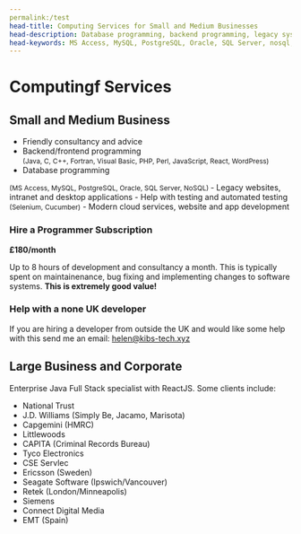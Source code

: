 ```yaml
---
permalink:/test
head-title: Computing Services for Small and Medium Businesses
head-description: Database programming, backend programming, legacy systems, desktop applications, testing, websites, cloud, intranet, mobile apps
head-keywords: MS Access, MySQL, PostgreSQL, Oracle, SQL Server, nosql, AWS, java, c, c++, PHP, perl, JavaScript, Fortran, Visual Basic
---
```

# Computingf Services 



## Small and Medium Business

<div class="hmj-home-icon">
<i class="far fa-building"></i>
</div>

- Friendly consultancy and advice
- Backend/frontend programming <br/>
<span style="font-size:0.75rem">(Java, C, C++, Fortran, Visual Basic, PHP, Perl, JavaScript, React, WordPress)</span>
- Database programming <br />
<span style="font-size:0.75rem">
 (MS Access, MySQL, PostgreSQL, Oracle, SQL Server, NoSQL)
</span>
- Legacy websites, intranet and desktop applications
- Help with testing and automated testing <br />
<span style="font-size:0.75rem">(Selenium, Cucumber)</span>
- Modern cloud services, website and app development

<div class="box">
<h3>Hire a Programmer Subscription</h3>
<div class="content">
<strong>£180/month</strong>

<p>Up to 8 hours of development and consultancy a month.
This is typically spent on maintainenance,
bug fixing and implementing changes to software systems. <strong>This is extremely good value!</strong>
</p>
</div>
</div>

<div class="box">
<h3>Help with a none UK developer</h3>
<div class="content">
 If you are hiring a developer from outside
 the UK and 
would like some help with this
 send me an email: <a href="mailto:helen@kibs-tech.xyz">helen@kibs-tech.xyz</a>

</div>
</div>


## Large Business and Corporate

<div class="hmj-home-icon">
<i class="fas fa-sitemap"></i>
</div>

Enterprise Java Full Stack specialist with ReactJS. Some clients include:
- National Trust
- J.D. Williams (Simply Be, Jacamo, Marisota)
- Capgemini (HMRC)
- Littlewoods
- CAPITA (Criminal Records Bureau)
- Tyco Electronics
- CSE Servlec
- Ericsson (Sweden)
- Seagate Software (Ipswich/Vancouver)
- Retek (London/Minneapolis)
- Siemens
- Connect Digital Media
- EMT (Spain)
